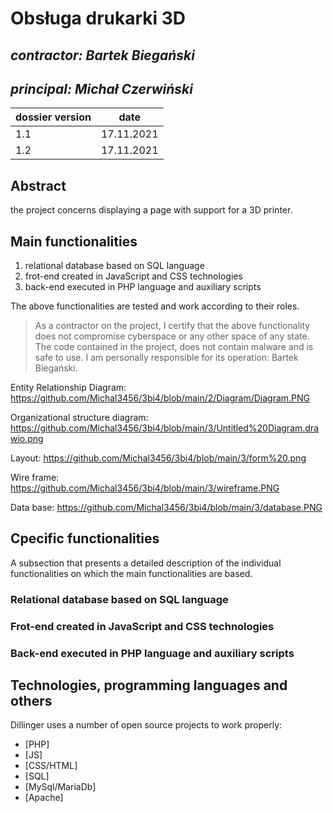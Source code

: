 # Obsługa drukarki 3D

## _contractor: Bartek Biegański_
## _principal: Michał Czerwiński_


| dossier version | date |
| ------ | ------ |
| 1.1 | 17.11.2021 | adding ERD |
| 1.2 | 17.11.2021 | adding AOS |
## Abstract 
the project concerns displaying a page with support for a 3D printer.

## Main functionalities
1. relational database based on SQL language
1. frot-end created in JavaScript and CSS technologies
1. back-end executed in PHP language and auxiliary scripts

The above functionalities are tested and work according to their roles.

> As a contractor on the project, I certify that the above functionality 
> does not compromise cyberspace or any other space of any state. 
> The code contained in the project, does not contain malware and is safe to use. 
> I am personally responsible for its operation: Bartek Biegański.
  
  
Entity Relationship Diagram: https://github.com/Michal3456/3bi4/blob/main/2/Diagram/Diagram.PNG

Organizational structure diagram: https://github.com/Michal3456/3bi4/blob/main/3/Untitled%20Diagram.drawio.png 

Layout: https://github.com/Michal3456/3bi4/blob/main/3/form%20.png

Wire frame: https://github.com/Michal3456/3bi4/blob/main/3/wireframe.PNG

Data base: https://github.com/Michal3456/3bi4/blob/main/3/database.PNG



## Cpecific functionalities

A subsection that presents a detailed description of the individual functionalities on which the main functionalities are based.

### Relational database based on SQL language

### Frot-end created in JavaScript and CSS technologies

### Back-end executed in PHP language and auxiliary scripts

## Technologies, programming languages and others

Dillinger uses a number of open source projects to work properly:

- [PHP]
- [JS]
- [CSS/HTML]
- [SQL]
- [MySql/MariaDb]
- [Apache]
